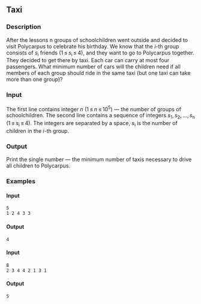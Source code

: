 ##  Taxi

### Description
After the lessons n groups of schoolchildren went outside and decided to visit Polycarpus to celebrate his birthday. We know that the *i*-th group consists of *s*<sub>i</sub> friends (1 ≤ *s*<sub>i</sub> ≤ 4), and they want to go to Polycarpus together. They decided to get there by taxi. Each car can carry at most four passengers. What minimum number of cars will the children need if all members of each group should ride in the same taxi (but one taxi can take more than one group)?


### Input

The first line contains integer *n* (1 ≤ *n* ≤ 10<sup>5</sup>) — the number of groups of schoolchildren. The second line contains a sequence of integers *s*<sub>1</sub>, *s*<sub>2</sub>, ..., *s*<sub>n</sub> (1 ≤ *s*<sub>i</sub> ≤ 4). The integers are separated by a space, *s*<sub>i</sub> is the number of children in the *i*-th group.

### Output

Print the single number — the minimum number of taxis necessary to drive all children to Polycarpus.


### Examples

#### Input

```
5
1 2 4 3 3
```

#### Output

```
4
```


#### Input

```
8
2 3 4 4 2 1 3 1
```

#### Output

```
5
```

